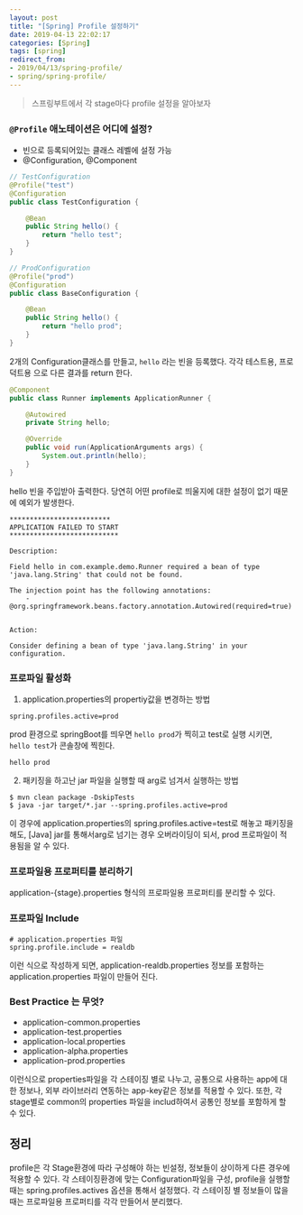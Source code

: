 ```yaml
---
layout: post
title: "[Spring] Profile 설정하기"
date: 2019-04-13 22:02:17
categories: [Spring]
tags: [spring]
redirect_from: 
- 2019/04/13/spring-profile/
- spring/spring-profile/
---
```

> 스프링부트에서 각 stage마다 profile 설정을 알아보자

### `@Profile` 애노테이션은 어디에 설정?

- 빈으로 등록되어있는 클래스 레벨에 설정 가능
- @Configuration, @Component



```java
// TestConfiguration 
@Profile("test")
@Configuration
public class TestConfiguration {

    @Bean
    public String hello() {
        return "hello test";
    }
}

// ProdConfiguration
@Profile("prod")
@Configuration
public class BaseConfiguration {

    @Bean
    public String hello() {
        return "hello prod";
    }
}
```

2개의 Configuration클래스를 만들고, `hello` 라는 빈을 등록했다. 각각 테스트용, 프로덕트용 으로 다른 결과를 return 한다. 

```java
@Component
public class Runner implements ApplicationRunner {

    @Autowired
    private String hello;

    @Override
    public void run(ApplicationArguments args) {
        System.out.println(hello);
    }
}
```

hello 빈을 주입받아 출력한다. 당연히 어떤 profile로 띄울지에 대한 설정이 없기 때문에 예외가 발생한다. 

```
*************************
APPLICATION FAILED TO START
***************************

Description:

Field hello in com.example.demo.Runner required a bean of type 'java.lang.String' that could not be found.

The injection point has the following annotations:
	- @org.springframework.beans.factory.annotation.Autowired(required=true)


Action:

Consider defining a bean of type 'java.lang.String' in your configuration.
```



### 프로파일 활성화

1) application.properties의 propertiy값을 변경하는 방법 

```properties
spring.profiles.active=prod
```

prod 환경으로 springBoot를 띄우면 `hello prod`가 찍히고  test로 실행 시키면, `hello test`가 콘솔창에 찍힌다. 

```
hello prod
```



2) 패키징을 하고난 jar 파일을 실행할 때 arg로 넘겨서 실행하는 방법

```
$ mvn clean package -DskipTests
$ java -jar target/*.jar --spring.profiles.active=prod
```

이 경우에 application.properties의 spring.profiles.active=test로 해놓고 패키징을 해도, [Java] jar를 통해서arg로 넘기는 경우 오버라이딩이 되서, prod 프로파일이 적용됨을 알 수 있다. 



### 프로파일용 프로퍼티를 분리하기

application-{stage}.properties 형식의 프로파일용 프로퍼티를 분리할 수 있다. 



### 프로파일 Include

```properties
# application.properties 파일
spring.profile.include = realdb
```

이런 식으로 작성하게 되면, application-realdb.properties 정보를 포함하는 application.properties 파일이 만들어 진다. 



### Best Practice 는 무엇? 

- application-common.properties
- application-test.properties
- application-local.properties
- application-alpha.properties
- application-prod.properties

이런식으로 properties파일을 각 스테이징 별로 나누고, 공통으로 사용하는 app에 대한 정보나, 외부 라이브러리 연동하는 app-key같은 정보를 적용할 수 있다. 또한, 각 stage별로 common의 properties 파일을 includ하여서 공통인 정보를 포함하게 할 수 있다. 



## 정리

profile은 각 Stage환경에 따라 구성해야 하는 빈설정, 정보들이 상이하게 다른 경우에 적용할 수 있다. 각 스테이징환경에 맞는 Configuration파일을 구성, profile을 실행할 때는 spring.profiles.actives 옵션을 통해서 설정했다. 각 스테이징 별 정보들이 많을 때는 프로파일용 프로퍼티를 각각 만들어서 분리했다. 